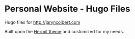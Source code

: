 # Personal Website - Hugo Files
Hugo files for http://jaryncolbert.com

Built upon the [Hermit theme](https://themes.gohugo.io/hermit/) and customized for my needs.

